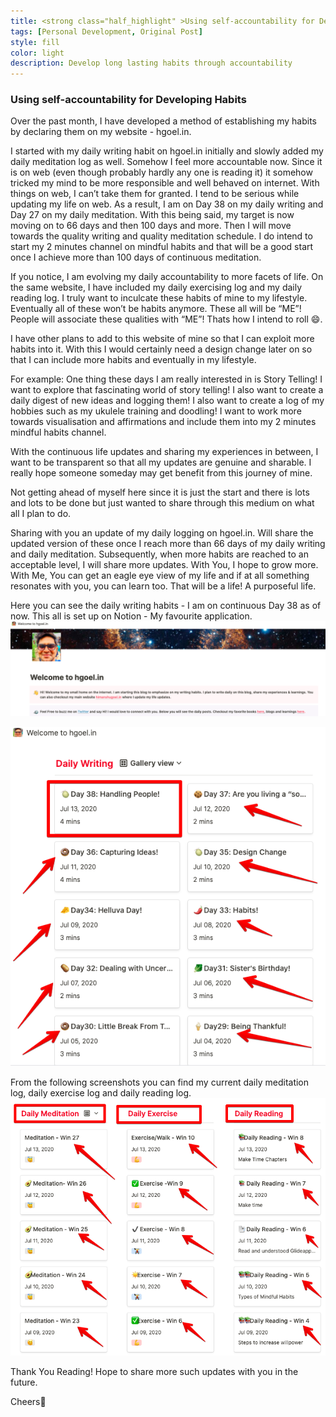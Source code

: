 ```yaml
---
title: <strong class="half_highlight" >Using self-accountability for Developing Habits</strong>
tags: [Personal Development, Original Post]
style: fill
color: light
description: Develop long lasting habits through accountability
---
```


### Using self-accountability for Developing Habits

Over the past month, I have developed a method of establishing my habits by declaring them on my website - hgoel.in.

I started with my daily writing habit on hgoel.in initially and slowly added my daily meditation log as well. Somehow I feel more accountable now. Since it is on web (even though probably hardly any one is reading it) it somehow tricked my mind to be more responsible and well behaved on internet. With things on web, I can’t take them for granted. I tend to be serious while updating my life on web. As a result, I am on Day 38 on my daily writing and Day 27 on my daily meditation. With this being said, my target is now moving on to 66 days and then 100 days and more. Then I will move towards the quality writing and quality meditation schedule. I do intend to start my 2 minutes channel on mindful habits and that will be a good start once I achieve more than 100 days of continuous meditation.

If you notice, I am evolving my daily accountability to more facets of life. On the same website, I have included my daily exercising log and my daily reading log. I truly want to inculcate these habits of mine to my lifestyle.
Eventually all of these won’t be habits anymore. These all will be “ME”! People will associate these qualities with “ME”! Thats how I intend to roll :smile:.

I have other plans to add to this website of mine so that I can exploit more habits into it. With this I would certainly need a design change later on so that I can include more habits and eventually in my lifestyle.

For example: One thing these days I am really interested in is Story Telling! I want to explore that fascinating world of story telling! I also want to create a daily digest of new ideas and logging them! I also want to create a log of my hobbies such as my ukulele training and doodling! I want to work more towards visualisation and affirmations and include them into my 2 minutes mindful habits channel.

With the continuous life updates and sharing my experiences in between, I want to be transparent so that all my updates are genuine and sharable. I really hope someone someday may get benefit from this journey of mine.

Not getting ahead of myself here since it is just the start and there is lots and lots to be done but just wanted to share through this medium on what all I plan to do.

Sharing with you an update of my daily logging on hgoel.in. Will share the updated version of these once I reach more than 66 days of my daily writing and daily meditation. Subsequently, when more habits are reached to an acceptable level, I will share more updates. With You, I hope to grow more. With Me, You can get an eagle eye view of my life and if at all something resonates with you, you can learn too. That will be a life! A purposeful life.

Here you can see the daily writing habits - I am on continuous Day 38 as of now. This all is set up on Notion - My favourite application.
<img src="/img/hgoel/welcomescreen.png">

<img src="/img/hgoel/dailywrite.png">

From the following screenshots you can find my current daily meditation log, daily exercise log and daily reading log.
<img src="/img/hgoel/dailylogs.png">


Thank You Reading!
Hope to share more such updates with you in the future.


Cheers🥂
